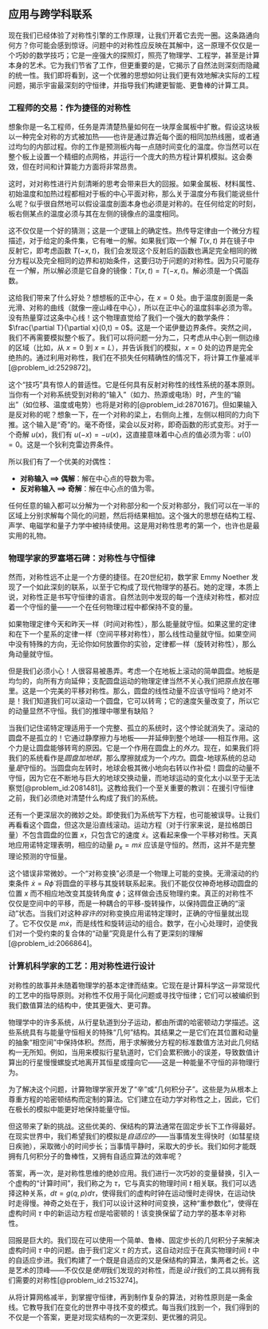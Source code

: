 ## 应用与跨学科联系

现在我们已经体验了对称性引擎的工作原理，让我们开着它去兜一圈。这条路通向何方？你可能会感到惊讶。问题中的对称性应反映在其解中，这一原理不仅仅是一个巧妙的数学技巧；它是一座强大的探照灯，照亮了物理学、工程学，甚至是计算本身的艺术。它为我们节省了工作，但更重要的是，它揭示了自然法则深刻而隐藏的统一性。我们即将看到，这一个优雅的思想如何让我们更有效地解决实际的工程问题，揭示宇宙最深刻的守恒律，并指导我们构建更智能、更鲁棒的计算工具。

### 工程师的交易：作为捷径的对称性

想象你是一名工程师，任务是弄清楚热量如何在一块厚金属板中扩散。假设这块板以一种完全对称的方式被加热——也许是通过靠近每个面的相同加热线圈，或者通过均匀的内部过程。你的工作是预测板内每一点随时间变化的温度。你当然可以在整个板上设置一个精细的点网格，并运行一个庞大的热方程计算机模拟。这会奏效，但在时间和计算能力方面将非常昂贵。

这时，对对称性进行片刻清晰的思考会带来巨大的回报。如果金属板、材料属性、初始温度和加热过程都相对于板的中心平面对称，那么关于温度分布我们能说些什么呢？似乎很自然地可以假设温度剖面本身也必须是对称的。在任何给定的时刻，板右侧某点的温度必须与其在左侧的镜像点的温度相同。

这不仅仅是一个好的猜测；这是一个逻辑上的确定性。热传导定律由一个微分方程描述，对于给定的条件集，它有唯一的解。如果我们取一个解 $T(x,t)$ 并在镜子中反射它，即考虑函数 $T(-x,t)$，我们会发现这个反射后的函数也满足完全相同的微分方程以及完全相同的边界和初始条件，这要归功于问题的对称性。因为只可能存在*一个*解，所以解必须是它自身的镜像：$T(x,t) = T(-x,t)$。解必须是一个偶函数。

这给我们带来了什么好处？想想板的正中心，在 $x=0$ 处。由于温度剖面是一条光滑、对称的曲线（就像一座山峰在中心），所以在正中心的温度斜率必须为零。没有热量穿过这条中心线！这个物理直觉给了我们一个强大的数学条件：$\frac{\partial T}{\partial x}(0,t) = 0$。这是一个诺伊曼边界条件。突然之间，我们不再需要模拟整个板了。我们可以将问题一分为二，只考虑从中心到一侧边缘的区域（比如，从 $x=0$ 到 $x=L$），并告诉我们的模拟，$x=0$ 处的边界是完全绝热的。通过利用对称性，我们在不损失任何精确性的情况下，将计算工作量减半[@problem_id:2529872]。

这个“技巧”具有惊人的普适性。它是任何具有反射对称性的线性系统的基本原则。当你有一个对称系统受到对称的“输入”（如力、热源或电场）时，产生的“输出”（如位移、温度或电势）也将是对称的[@problem_id:2870167]。但如果输入是反对称的呢？想象一下，在一个对称的梁上，右侧向上推，左侧以相同的力向下推。这个输入是“奇”的。毫不奇怪，梁会以反对称，即奇函数的形式变形。对于一个奇解 $u(x)$，我们有 $u(-x) = -u(x)$，这直接意味着中心点的值必须为零：$u(0)=0$。这是一个狄利克雷边界条件。

所以我们有了一个优美的对偶性：
-   **对称输入 $\implies$ 偶解**：解在中心点的导数为零。
-   **反对称输入 $\implies$ 奇解**：解在中心点的值为零。

任何任意的输入都可以分解为一个对称部分和一个反对称部分，我们可以在一半的区域上分别求解每个简化的问题，然后将结果相加。这个强大的思想在结构工程、声学、电磁学和量子力学中被持续使用。这是用对称性思考的第一个，也许也是最实用的礼物。

### 物理学家的罗塞塔石碑：对称性与守恒律

然而，对称性远不止是一个方便的捷径。在20世纪初，数学家 Emmy Noether 发现了一个如此深刻的联系，以至于它构成了现代物理学的基石。她的定理，本质上说，对称性正是书写守恒律的语言。自然法则中发现的每一个连续对称性，都对应着一个守恒的量——一个在任何物理过程中都保持不变的量。

如果物理定律今天和昨天一样（时间对称性），那么能量就守恒。如果这里的定律和在下一个星系的定律一样（空间平移对称性），那么线性动量就守恒。如果空间中没有特殊的方向，无论你如何放置你的实验，定律都一样（旋转对称性），那么角动量就守恒。

但是我们必须小心！人很容易被愚弄。考虑一个在地板上滚动的简单圆盘。地板是均匀的，向所有方向延伸；支配圆盘运动的物理定律当然不关心我们把原点放在哪里。这是一个完美的平移对称性。那么，圆盘的线性动量不应该守恒吗？绝对不是！我们知道我们可以滚动一个圆盘，它可以转弯；它的速度矢量改变了，所以它的动量显然不守恒。我们的推理中哪里有缺陷？

当我们记住诺特定理适用于一个完整、孤立的系统时，这个悖论就消失了。滚动的圆盘不是孤立的！它通过静摩擦力与地板——并延伸到整个地球——相互作用。这个力是让圆盘能够转弯的原因。它是一个作用在圆盘上的*外力*。现在，如果我们将我们的系统看作是*圆盘加地球*，那么摩擦就成为一个*内力*。圆盘-地球系统的总动量*是*守恒的。当圆盘向左转时，地球会极其微小地向右转以作补偿！圆盘的动量不守恒，因为它在不断地与巨大的地球交换动量，而地球运动的变化太小以至于无法察觉[@problem_id:2081481]。这教给我们一个至关重要的教训：在援引守恒律之前，我们必须绝对清楚什么构成了我们的系统。

还有一个更深层次的微妙之处。即使我们为系统写下方程，也可能被误导。让我们再看看这个圆盘，但这次是沿直线滚动。运动方程（对于行家来说，是拉格朗日量）不包含圆盘的位置 $x$，只包含它的速度 $\dot{x}$。这看起来像一个平移对称性。天真地应用诺特定理表明，相应的动量 $p_x = m\dot{x}$ 应该是守恒的。然而，这并不是完整理论预测的守恒量。

这个错误非常微妙。一个“对称变换”必须是一个物理上可能的变换。无滑滚动的约束条件 $\dot{x} = R\dot{\phi}$ 将圆盘的平移与其旋转联系起来。我们不能仅仅神奇地移动圆盘的位置 $x$ 而不相应地改变其旋转角度 $\phi$；这样做会违反物理约束。真正的对称性不仅仅是空间中的平移，而是一种耦合的平移-旋转操作，以保持圆盘正确的“滚动”状态。当我们对这种*容许的*对称变换应用诺特定理时，正确的守恒量就出现了。它不仅仅是 $m\dot{x}$，而是线性和旋转运动的组合。数学，在小心处理时，迫使我们对一个受约束的复合体的“动量”究竟是什么有了更深刻的理解[@problem_id:2066864]。

### 计算机科学家的工艺：用对称性进行设计

对称性的故事并未随着物理学的基本定律而结束。它现在是计算科学这一非常现代的工艺中的指导原则。对称性不仅用于简化问题或寻找守恒律；它们可以被编织到我们数值算法的结构中，使其更强大、更可靠。

物理学中的许多系统，从行星轨道到分子运动，都由所谓的哈密顿动力学描述。这些系统具有与能量守恒相关的特殊“几何”结构。其结果之一是它们在其位置和动量的抽象“相空间”中保持体积。然而，用于求解微分方程的标准数值方法对此几何结构一无所知。例如，当用来模拟行星轨道时，它们会累积微小的误差，导致数值计算出的行星慢慢螺旋式地离开其恒星或撞向它——这是一种能量不守恒的非物理行为。

为了解决这个问题，计算物理学家开发了“辛”或“几何积分子”。这些是为从根本上尊重方程的哈密顿结构而定制的算法。它们建立在动力学对称性之上，因此，它们在极长的模拟中能更好地保持能量守恒。

但这带来了新的挑战。这些优美的、保结构的算法通常在固定步长下工作得最好。在现实世界中，我们希望我们的模拟是*自适应的*——当事情发生得快时（如彗星绕日疾驰），采取微小的时间步长；当事情平静时，采取大的步长。我们如何才能既拥有几何积分子的鲁棒性，又拥有自适应算法的效率呢？

答案，再一次，是对称性思维的绝妙应用。我们进行一次巧妙的变量替换，引入一个虚构的“计算时间”，我们称之为 $\tau$，它与真实的物理时间 $t$ 相关联。我们可以选择这种关系，$dt = g(q,p) d\tau$，使得我们的虚构时钟在运动慢时走得快，在运动快时走得慢。神奇之处在于，我们可以设计这种时间变换，这种“重参数化”，使得在虚构时间 $\tau$ 中的新运动方程*也*是哈密顿的！该变换保留了动力学的基本辛对称性。

回报是巨大的。我们现在可以使用一个简单、鲁棒、固定步长的几何积分子来解决虚构时间 $\tau$ 中的问题。由于我们定义 $\tau$ 的方式，这自动对应于在真实物理时间 $t$ 中的自适应步进。我们构建了一个既是自适应的又是保结构的算法，集两者之长。这是艺术的顶峰——不仅仅是*使用*我们发现的对称性，而是*设计*我们的工具以拥有我们需要的对称性[@problem_id:2153274]。

从将计算网格减半，到掌握守恒律，再到制作复杂的算法，对称性原则是一条金线。它教导我们在变化的世界中寻找不变的模式。每当我们找到一个，我们得到的不仅是一个答案，更是对现实结构的一次更深刻、更优雅的洞见。